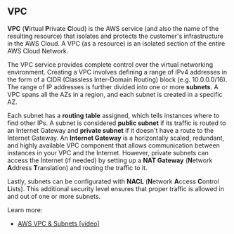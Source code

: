 ## VPC

**VPC** (**V**irtual **P**rivate **C**loud) is the AWS service (and also the name of the resulting resource) that isolates and protects the customer's infrastructure in the AWS Cloud. A VPC (as a resource) is an isolated section of the entire AWS Cloud Network. 

The VPC service provides complete control over the virtual networking environment. Creating a VPC involves defining a range of IPv4 addresses in the form of a CIDR (Classless Inter-Domain Routing) block (e.g. 10.0.0.0/16). The range of IP addresses is further divided into one or more **subnets**. A VPC spans all the AZs in a region, and each subnet is created in a specific AZ.

Each subnet has a **routing table** assigned, which tells instances where to find other IPs. A subnet is considered **public subnet** if its traffic is routed to an Internet Gateway and **private subnet** if it doesn't have a route to the Internet Gateway. An **Internet Gateway** is a horizontally scaled, redundant, and highly available VPC component that allows communication between instances in your VPC and the Internet. However, private subnets can access the Internet (if needed) by setting up a **NAT Gateway** (**N**etwork **A**ddress **T**ranslation) and routing the traffic to it.

Lastly, subnets can be configurated with **NACL** (**N**etwork **A**ccess **C**ontrol **L**ists). This additional security level ensures that proper traffic is allowed in and out of one or more subnets. 

Learn more:

- [AWS VPC & Subnets [video]](https://www.youtube.com/watch?v=bGDMeD6kOz0&t=353s)
